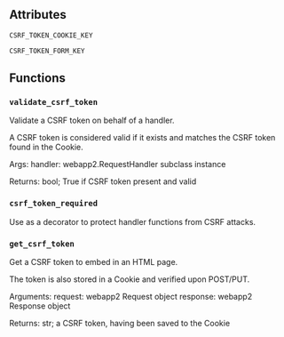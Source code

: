 # 




## Attributes
    
`CSRF_TOKEN_COOKIE_KEY`
    
`CSRF_TOKEN_FORM_KEY`
    





## Functions
    
### `validate_csrf_token`

Validate a CSRF token on behalf of a handler.

  A CSRF token is considered valid if it exists and matches the CSRF token
  found in the Cookie.

  Args:
    handler: webapp2.RequestHandler subclass instance

  Returns:
    bool; True if CSRF token present and valid
  

    
### `csrf_token_required`

Use as a decorator to protect handler functions from CSRF attacks.

    
### `get_csrf_token`

Get a CSRF token to embed in an HTML page.

  The token is also stored in a Cookie and verified upon POST/PUT.

  Arguments:
    request: webapp2 Request object
    response: webapp2 Response object

  Returns:
    str; a CSRF token, having been saved to the Cookie
  

    
    



